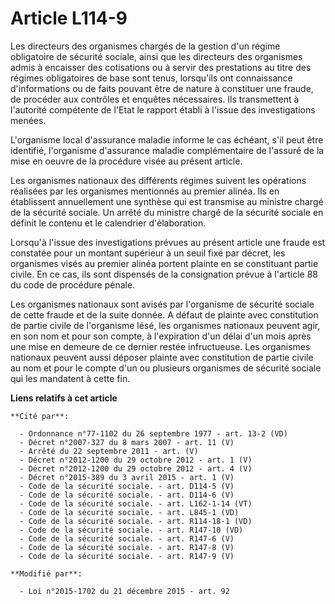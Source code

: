 # Article L114-9

Les directeurs des organismes chargés de la gestion d'un régime obligatoire de sécurité sociale, ainsi que les directeurs des
organismes admis à encaisser des cotisations ou à servir des prestations au titre des régimes obligatoires de base sont
tenus, lorsqu'ils ont connaissance d'informations ou de faits pouvant être de nature à constituer une fraude, de procéder aux
contrôles et enquêtes nécessaires. Ils transmettent à l'autorité compétente de l'Etat le rapport établi à l'issue des
investigations menées.

L'organisme local d'assurance maladie informe le cas échéant, s'il peut être identifié, l'organisme d'assurance maladie
complémentaire de l'assuré de la mise en oeuvre de la procédure visée au présent article. 

Les organismes nationaux des différents régimes suivent les opérations réalisées par les organismes mentionnés au premier
alinéa. Ils en établissent annuellement une synthèse qui est transmise au ministre chargé de la sécurité sociale. Un arrêté
du ministre chargé de la sécurité sociale en définit le contenu et le calendrier d'élaboration.

Lorsqu'à l'issue des investigations prévues au présent article une fraude est constatée pour un montant supérieur à un seuil
fixé par décret, les organismes visés au premier alinéa portent plainte en se constituant partie civile. En ce cas, ils sont
dispensés de la consignation prévue à l'article 88 du code de procédure pénale.

Les organismes nationaux sont avisés par l'organisme de sécurité sociale de cette fraude et de la suite donnée. A défaut de
plainte avec constitution de partie civile de l'organisme lésé, les organismes nationaux peuvent agir, en son nom et pour son
compte, à l'expiration d'un délai d'un mois après une mise en demeure de ce dernier restée infructueuse. Les organismes
nationaux peuvent aussi déposer plainte avec constitution de partie civile au nom et pour le compte d'un ou plusieurs
organismes de sécurité sociale qui les mandatent à cette fin.

**Liens relatifs à cet article**

	**Cité par**:

	  - Ordonnance n°77-1102 du 26 septembre 1977 - art. 13-2 (VD)
	  - Décret n°2007-327 du 8 mars 2007 - art. 11 (V)
	  - Arrêté du 22 septembre 2011 - art. (V)
	  - Décret n°2012-1200 du 29 octobre 2012 - art. 1 (V)
	  - Décret n°2012-1200 du 29 octobre 2012 - art. 4 (V)
	  - Décret n°2015-389 du 3 avril 2015 - art. 1 (V)
	  - Code de la sécurité sociale. - art. D114-5 (V)
	  - Code de la sécurité sociale. - art. D114-6 (V)
	  - Code de la sécurité sociale. - art. L162-1-14 (VT)
	  - Code de la sécurité sociale. - art. L845-1 (VD)
	  - Code de la sécurité sociale. - art. R114-18-1 (VD)
	  - Code de la sécurité sociale. - art. R147-10 (VD)
	  - Code de la sécurité sociale. - art. R147-6 (V)
	  - Code de la sécurité sociale. - art. R147-8 (V)
	  - Code de la sécurité sociale. - art. R147-9 (V)

	**Modifié par**:

	  - Loi n°2015-1702 du 21 décembre 2015 - art. 92

